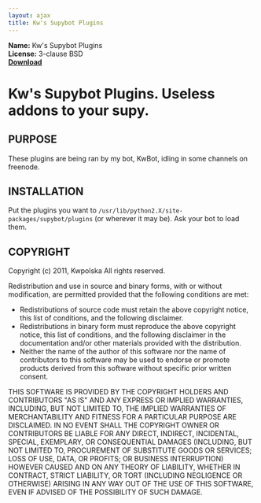 ```yaml
---
layout: ajax
title: Kw's Supybot Plugins
---
```

**Name:** Kw's Supybot Plugins  
**License:** 3-clause BSD  
**[Download](https://github.com/Kwpolska/kwsupyplugs/tarball/master)**  

Kw's Supybot Plugins.  Useless addons to your supy.
==============

PURPOSE
-------
These plugins are being ran by my bot, KwBot, idling in some channels on freenode.

INSTALLATION
------------

Put the plugins you want to `/usr/lib/python2.X/site-packages/supybot/plugins`
(or wherever it may be).  Ask your bot to load them.

COPYRIGHT
---------
Copyright (c) 2011, Kwpolska
All rights reserved.

Redistribution and use in source and binary forms, with or without
modification, are permitted provided that the following conditions are met:

  * Redistributions of source code must retain the above copyright notice,
    this list of conditions, and the following disclaimer.
  * Redistributions in binary form must reproduce the above copyright notice,
    this list of conditions, and the following disclaimer in the
    documentation and/or other materials provided with the distribution.
  * Neither the name of the author of this software nor the name of
    contributors to this software may be used to endorse or promote products
    derived from this software without specific prior written consent.

THIS SOFTWARE IS PROVIDED BY THE COPYRIGHT HOLDERS AND CONTRIBUTORS "AS IS"
AND ANY EXPRESS OR IMPLIED WARRANTIES, INCLUDING, BUT NOT LIMITED TO, THE
IMPLIED WARRANTIES OF MERCHANTABILITY AND FITNESS FOR A PARTICULAR PURPOSE
ARE DISCLAIMED.  IN NO EVENT SHALL THE COPYRIGHT OWNER OR CONTRIBUTORS BE
LIABLE FOR ANY DIRECT, INDIRECT, INCIDENTAL, SPECIAL, EXEMPLARY, OR
CONSEQUENTIAL DAMAGES (INCLUDING, BUT NOT LIMITED TO, PROCUREMENT OF
SUBSTITUTE GOODS OR SERVICES; LOSS OF USE, DATA, OR PROFITS; OR BUSINESS
INTERRUPTION) HOWEVER CAUSED AND ON ANY THEORY OF LIABILITY, WHETHER IN
CONTRACT, STRICT LIABILITY, OR TORT (INCLUDING NEGLIGENCE OR OTHERWISE)
ARISING IN ANY WAY OUT OF THE USE OF THIS SOFTWARE, EVEN IF ADVISED OF THE
POSSIBILITY OF SUCH DAMAGE.
